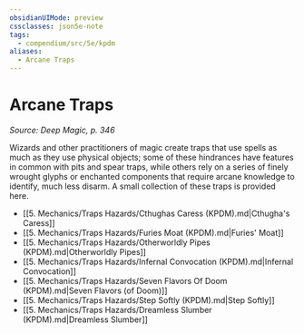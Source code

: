```yaml
---
obsidianUIMode: preview
cssclasses: json5e-note
tags:
  - compendium/src/5e/kpdm
aliases:
  - Arcane Traps
---
```

# Arcane Traps
*Source: Deep Magic, p. 346* 

Wizards and other practitioners of magic create traps that use spells as much as they use physical objects; some of these hindrances have features in common with pits and spear traps, while others rely on a series of finely wrought glyphs or enchanted components that require arcane knowledge to identify, much less disarm. A small collection of these traps is provided here.

- [[5. Mechanics/Traps Hazards/Cthughas Caress (KPDM).md\|Cthugha's Caress]]  
- [[5. Mechanics/Traps Hazards/Furies Moat (KPDM).md\|Furies' Moat]]  
- [[5. Mechanics/Traps Hazards/Otherworldly Pipes (KPDM).md\|Otherworldly Pipes]]  
- [[5. Mechanics/Traps Hazards/Infernal Convocation (KPDM).md\|Infernal Convocation]]  
- [[5. Mechanics/Traps Hazards/Seven Flavors Of Doom (KPDM).md\|Seven Flavors (of Doom)]]  
- [[5. Mechanics/Traps Hazards/Step Softly (KPDM).md\|Step Softly]]  
- [[5. Mechanics/Traps Hazards/Dreamless Slumber (KPDM).md\|Dreamless Slumber]]
